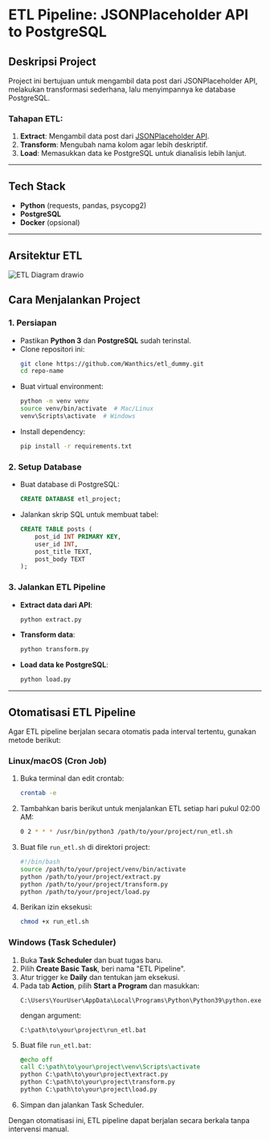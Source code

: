 # ETL Pipeline: JSONPlaceholder API to PostgreSQL

## Deskripsi Project
Project ini bertujuan untuk mengambil data post dari JSONPlaceholder API, melakukan transformasi sederhana, lalu menyimpannya ke database PostgreSQL.

### Tahapan ETL:
1. **Extract**: Mengambil data post dari [JSONPlaceholder API](https://jsonplaceholder.typicode.com/posts).
2. **Transform**: Mengubah nama kolom agar lebih deskriptif.
3. **Load**: Memasukkan data ke PostgreSQL untuk dianalisis lebih lanjut.

---

## Tech Stack
- **Python** (requests, pandas, psycopg2)
- **PostgreSQL**
- **Docker** (opsional)

---

## Arsitektur ETL

![ETL Diagram drawio](https://github.com/user-attachments/assets/0cc526c9-ca89-4aa8-be9e-5692be051572)


## Cara Menjalankan Project

### 1. Persiapan
- Pastikan **Python 3** dan **PostgreSQL** sudah terinstal.
- Clone repositori ini:
  ```bash
  git clone https://github.com/Wanthics/etl_dummy.git
  cd repo-name
  ```
- Buat virtual environment:
  ```bash
  python -m venv venv
  source venv/bin/activate  # Mac/Linux
  venv\Scripts\activate  # Windows
  ```
- Install dependency:
  ```bash
  pip install -r requirements.txt
  ```

### 2. Setup Database
- Buat database di PostgreSQL:
  ```sql
  CREATE DATABASE etl_project;
  ```
- Jalankan skrip SQL untuk membuat tabel:
  ```sql
  CREATE TABLE posts (
      post_id INT PRIMARY KEY,
      user_id INT,
      post_title TEXT,
      post_body TEXT
  );
  ```

### 3. Jalankan ETL Pipeline
- **Extract data dari API**:
  ```bash
  python extract.py
  ```
- **Transform data**:
  ```bash
  python transform.py
  ```
- **Load data ke PostgreSQL**:
  ```bash
  python load.py
  ```

---

## Otomatisasi ETL Pipeline

Agar ETL pipeline berjalan secara otomatis pada interval tertentu, gunakan metode berikut:

### Linux/macOS (Cron Job)
1. Buka terminal dan edit crontab:
   ```bash
   crontab -e
   ```
2. Tambahkan baris berikut untuk menjalankan ETL setiap hari pukul 02:00 AM:
   ```bash
   0 2 * * * /usr/bin/python3 /path/to/your/project/run_etl.sh
   ```
3. Buat file `run_etl.sh` di direktori project:
   ```bash
   #!/bin/bash
   source /path/to/your/project/venv/bin/activate
   python /path/to/your/project/extract.py
   python /path/to/your/project/transform.py
   python /path/to/your/project/load.py
   ```
4. Berikan izin eksekusi:
   ```bash
   chmod +x run_etl.sh
   ```

### Windows (Task Scheduler)
1. Buka **Task Scheduler** dan buat tugas baru.
2. Pilih **Create Basic Task**, beri nama "ETL Pipeline".
3. Atur trigger ke **Daily** dan tentukan jam eksekusi.
4. Pada tab **Action**, pilih **Start a Program** dan masukkan:
   ```
   C:\Users\YourUser\AppData\Local\Programs\Python\Python39\python.exe
   ```
   dengan argument:
   ```
   C:\path\to\your\project\run_etl.bat
   ```
5. Buat file `run_etl.bat`:
   ```bat
   @echo off
   call C:\path\to\your\project\venv\Scripts\activate
   python C:\path\to\your\project\extract.py
   python C:\path\to\your\project\transform.py
   python C:\path\to\your\project\load.py
   ```
6. Simpan dan jalankan Task Scheduler.

Dengan otomatisasi ini, ETL pipeline dapat berjalan secara berkala tanpa intervensi manual.
